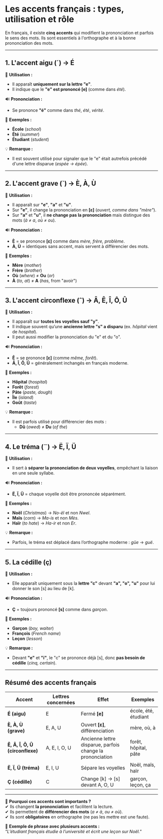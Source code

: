 # **Les accents français : types, utilisation et rôle**

En français, il existe **cinq accents** qui modifient la prononciation et parfois le sens des mots. Ils sont essentiels à l'orthographe et à la bonne prononciation des mots.  

---

## **1. L'accent aigu (´) → É**  

📌 **Utilisation :**  
- Il apparaît **uniquement sur la lettre "e"**.  
- Il indique que le **"e" est prononcé [e]** (comme dans *été*).  

🔊 **Prononciation :**  
- Se prononce **"é"** comme dans *thé*, *été*, *vérité*.  

🔹 **Exemples :**  
- **École** (*school*)  
- **Été** (*summer*)  
- **Étudiant** (*student*)  

💡 **Remarque :**  
- Il est souvent utilisé pour signaler que le "e" était autrefois précédé d'une lettre disparue (*espée → épée*).  

---

## **2. L'accent grave (`) → È, À, Ù**  

📌 **Utilisation :**  
- Il apparaît sur **"e"**, **"a"** et **"u"**.  
- Sur **"e"**, il change la prononciation en **[ɛ]** (*ouvert, comme dans "mère"*).  
- Sur **"a"** et **"u"**, il **ne change pas la prononciation** mais distingue des mots (*à ≠ a*, *où ≠ ou*).  

🔊 **Prononciation :**  
- **È** = se prononce **[ɛ]** comme dans *mère, frère, problème*.  
- **À, Ù** = identiques sans accent, mais servent à différencier des mots.  

🔹 **Exemples :**  
- **Mère** (*mother*)  
- **Frère** (*brother*)  
- **Où** (*where*) ≠ **Ou** (*or*)  
- **À** (*to, at*) ≠ **A** (*has*, from "avoir")  

---

## **3. L'accent circonflexe (ˆ) → Â, Ê, Î, Ô, Û**  

📌 **Utilisation :**  
- Il apparaît sur **toutes les voyelles sauf "y"**.  
- Il indique souvent qu’une **ancienne lettre "s" a disparu** (ex. *hôpital* vient de *hospital*).  
- Il peut aussi modifier la prononciation du "e" et du "o".  

🔊 **Prononciation :**  
- **Ê** = se prononce **[ɛ]** (comme *même, forêt*).  
- **Â, Î, Ô, Û** = généralement inchangés en français moderne.  

🔹 **Exemples :**  
- **Hôpital** (*hospital*)  
- **Forêt** (*forest*)  
- **Pâte** (*paste, dough*)  
- **Île** (*island*)  
- **Goût** (*taste*)  

💡 **Remarque :**  
- Il est parfois utilisé pour différencier des mots :  
  - **Dû** (*owed*) ≠ **Du** (*of the*)  

---

## **4. Le tréma (¨) → Ë, Ï, Ü**  

📌 **Utilisation :**  
- Il sert à **séparer la prononciation de deux voyelles**, empêchant la liaison en une seule syllabe.  

🔊 **Prononciation :**  
- **Ë, Ï, Ü** = chaque voyelle doit être prononcée séparément.  

🔹 **Exemples :**  
- **Noël** (*Christmas*) → *No-ël* et non *Nwel*.  
- **Maïs** (*corn*) → *Ma-is* et non *Mès*.  
- **Haïr** (*to hate*) → *Ha-ir* et non *Er*.  

💡 **Remarque :**  
- Parfois, le tréma est déplacé dans l’orthographe moderne : *güe* → *guë*.  

---

## **5. La cédille (ç)**  

📌 **Utilisation :**  
- Elle apparaît uniquement sous la **lettre "c"** devant **"a", "o", "u"** pour lui donner le son [s] au lieu de [k].  

🔊 **Prononciation :**  
- **Ç** = toujours prononcé **[s]** comme dans *garçon*.  

🔹 **Exemples :**  
- **Garçon** (*boy, waiter*)  
- **François** (*French name*)  
- **Leçon** (*lesson*)  

💡 **Remarque :**  
- Devant **"e"** et **"i"**, le "c" se prononce déjà [s], donc **pas besoin de cédille** (*cinq, certain*).  

---

## **Résumé des accents français**  

| **Accent** | **Lettres concernées** | **Effet** | **Exemples** |
|-----------|--------------------|----------|-------------|
| **É (aigu)** | E | Fermé **[e]** | école, été, étudiant |
| **È, À, Ù (grave)** | E, A, U | Ouvert **[ɛ]**, différenciation | mère, où, à |
| **Ê, Â, Î, Ô, Û (circonflexe)** | A, E, I, O, U | Ancienne lettre disparue, parfois change la prononciation | forêt, hôpital, pâte |
| **Ë, Ï, Ü (tréma)** | E, I, U | Sépare les voyelles | Noël, maïs, haïr |
| **Ç (cédille)** | C | Change [k] → [s] devant A, O, U | garçon, leçon, ça |

---

📌 **Pourquoi ces accents sont importants ?**  
✔ Ils changent **la prononciation** et facilitent la lecture.  
✔ Ils permettent de **différencier des mots** (*a ≠ à*, *ou ≠ où*).  
✔ Ils sont **obligatoires** en orthographe (ne pas les mettre est une faute).  

📝 **Exemple de phrase avec plusieurs accents :**  
*"L’étudiant français étudie à l’université et écrit une leçon sur Noël."*
